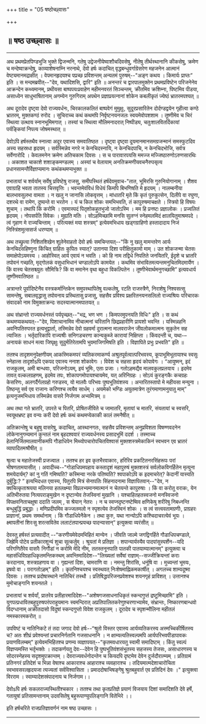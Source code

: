 +++
title = "05 षष्ठोच्छ्वासः"

+++


  

## **॥ षष्ठ उच्छ्वासः ॥**


_________


अथ प्रथमप्रेतपिण्डभुजि भुक्ते द्विजन्मनि, गतेषु
उद्वेजनीयेष्वाशौचदिवसेषु, नीतेषु तीर्थस्थानानि कीकसेषु, क्रमेण च
मन्देष्वाक्रन्देषु, काव्याशेषनाम्नि नरनाथे, देवो हर्षः कदाचित्
वृद्धबन्धुवर्गाग्रेसरेण महजनेन आत्मानं वेष्ट्यमानमद्राक्षीत् ।
वेपमानहृदयश्च पप्रच्छ प्रविशन्तम् अन्यतमं पुरुषम्--"अङ्ग कथय । किमार्यः
प्राप्तः” इति । स मन्दमब्रवीत्--"देव, यथादिशसि, द्वारि" इति ॥ अनन्तरं च
द्वारपालमुक्तेन प्रथमप्रविष्टेन परिजनेनेव आक्रन्देन कथ्यमानम्, प्रथीयसा
बाष्पपयःप्रवाहेण महीमनवरतं सिञ्चन्तम्, क्रीतमिव क्रशिम्ना, पिष्टमिव
पीडया, असाध्येन साधुभाषितानाम् अगम्येन गुरुगिराम् अपथेन
प्रज्ञाप्रयत्नानां शोकेन कबलीकृतं ज्येष्ठं भ्रातरमपश्यत् ॥

अथ दूरादेव दृष्ट्वा देवो राज्यवर्धनः, चिरकालकलितं बाष्पवेगं मुमुक्षुः,
सुदूरप्रसारितेन दोर्दण्डद्वयेन गृहीत्वा कण्ठे भ्रातरम्, मुक्तकण्ठं रुरोद
। सुचिराच्च कथं कथमपि निर्वृष्टनयनजलः स्वयमेवोपशशाम । तूष्णीमेव च चिरं
स्थित्वा उत्थाय स्नानभूमिमगात् । तस्यां च स्थित्वा मौलिमनादरात्
निष्पीड्य, चतुःशालवितर्दिकायां पर्यङ्कियां निपत्य जोषमस्थात् ॥

देवोऽपि हर्षस्तथैव स्नात्वा अदूर एवास्य समवातिष्ठत । दृष्ट्वा दृष्ट्वा
दूयमानमानसमग्रजन्मानं समस्फुटदिव अस्य सहस्रधा हृदयम् । सर्वस्मिन्नेव
नगरे न केनचिदस्नायि, न केनचिदपाचि, न केनचिदभोजि, सर्वत्र सर्वेणारोदि ।
केवलमनेन क्रमेण अतिचकाम दिवसः । स च पारावारपयसि ममज्ज
मज्जिष्ठारुणोऽरुणसारथिः । अकाशत चाकाशे शशाङ्कमण्डलम् । अस्यां च वेलायाम्
अनतिक्रमणीयवचनैरुपसृत्य प्रधानसामन्तैर्विज्ञाप्यमानः कथंकथमप्यभुक्त ॥

प्रभातायां च शर्वर्याम् सर्वेषु प्रविष्टेषु राजसु, समीपस्थितं
हर्षदेवमुवाच-"तात, भूमिरसि गुरुनियोगानाम् । शैशव एवाग्राहि भवता तातस्य
चित्तवृत्तिः । भवन्तमेवंविधं विधेयं किमपि बिभणिषति मे हृदयम् ।
नालम्बनीया बालभावसुलभा वामता । न खलु न जानासि लोकवृत्तम् । मांधातरि मृते
किं कृतं पुरुकुत्सेन, दिलीपे वा रघुणा, दशरथे वा रामेण, दुष्यन्ते वा
भरतेन । यं च किल शोकः समभिभवति, तं कापुरुषमाचक्षते । स्त्रियो हि विषयः
शुचाम् । तथापि किं करोमि । एवमास्पदं पितृशोकहुतभुजो जातोऽस्मि । मम हि
प्रनष्टः प्रज्ञालोकः । प्रज्वलितं हृदयम् । नोपसर्पति विवेकः । मुह्यति
मतिः । सोऽहमिच्छामि मनसि सुलग्नं स्नेहमलमिदं क्षालयितुमाश्रमपदे । त्वं
गृहाण मे राज्यचिन्ताम् । परित्यक्तं मया शस्त्रम्” इत्येवमभिधाय
खड्गग्राहिणो हस्तादादाय निजं निस्त्रिंशमुत्ससर्ज धरण्याम् ॥

अथ तच्छ्रुत्वा निशितशिखेन शूलेनेवाहतो देवो हर्षः समचिन्तयत्--"किं नु
खलु मामन्तरेण आर्यः केनचिदसहिष्णुना किंचित् ग्राहितः कुपितः स्यात्?
उतानया दिशा परीक्षितुकामो माम् । उत शोकजन्मा चेतसः समाक्षेपोऽयमस्य ।
आहोस्वित् आर्य एवायं न भवति । को हि नाम तद्विधे निपतिते जनयितरि, ईदृशे च
भ्रातरि तपोवनं गच्छति, मृद्गोलकं वसुधाभिधानं चण्डालोऽपि कामयेत । कथमिव
संभावितमत्यन्तमनुचितमिदमार्येण । किं वास्य चेतसश्च्युतः सौमित्रिः? किं
वा ममानेन वृथा बहुधा विकल्पितेन । तूष्णीभेवार्थमनुगच्छामि” इत्यवधार्य
तूष्णीमवातिष्ठत ॥

अत्रान्तरे पूर्वादिष्टेनैव वस्त्रकर्मान्तिकेन समुपस्थापितेषु वल्कलेषु,
रटति राजस्त्रैणे, निराशेषु निश्वसत्सु सामन्तेषु, सबालवृद्धासु तपोवनाय
प्रस्थितासु प्रजासु, सहसैव प्रविश्य प्रक्षरितनयनसलिलो राज्यश्रियः
परिचारकः संवादको नाम विमुक्ताक्रन्दः सदस्यात्मानमपातयत् ॥

अथ संभ्रान्तो राज्यवर्धनस्तं पर्यपृच्छत्--"भद्र, भण भण । किमपरमुपनयति
विधिः" इति । स कथं कथमप्यकथयत्--"देव, पिशाचानामिव नीचात्मनां चरितानि
छिद्रप्रहारीणि प्रायशो भवन्ति । यस्मिन्नहनि अवनिपतिरुपरत इत्यभूद्वार्ता,
तस्मिन्नेव देवो ग्रहवर्मा दुरात्मना मालवराजेन जीवलोकमात्मनः सुकृतेन सह
त्याजितः । भर्तृदारिकापि राज्यश्रीः सनिगडचरणा कान्यकुब्जे कारायां
निक्षिप्ता । किंवदन्ती च, यथा-–अनायकं साधनं मत्वा जिघृक्षुः
सुदुर्मतिरेतामपि भुवमाजिगमिषति इति । विज्ञापिते प्रभुः प्रभवति" इति ॥

ततश्च तादृशमनुपेक्षणीयम् आकस्मिकमपरं व्यतिकरमाकर्ण्य
अश्रुतपूर्वत्वात्परिभवस्य, कूपाभूमिभूतायाश्च स्वसुः स्नेहात्स तादृशोsपि
एकपद एवास्य ननाश शोकावेगः । विवेश च सहसा हृदयं कोपावेगः । “आयुष्मन्, इदं
राजकुलम्, अमी बान्धवाः, परिजनोऽयम्, इयं भूमिः, एताः प्रजाः । गतोऽहमद्यैव
मालवकुलप्रलयाय । इदमेव तावत् वल्कलग्रहणम्, इदमेव तपः,
शोकापगमोपायश्चायमेव, यत् अरिनिग्रहः । सोऽयं कुरङ्गकैः कचग्रहः केसरिणः,
अलगर्दैर्गलग्रहो गरुडस्य, यो मालवैः परिभवः पुष्पभूतिवंशस्य ।
अन्तरितस्तापो मे महीयसा मन्युना । तिष्ठन्तु सर्व एव राजानः करिणश्च
त्वयैव सार्धम् । अयमेको भण्डिः अयुतमात्रेण तुरंगमाणामनुयातु माम्”
इत्यनुजमभिधाय तस्मिन्नेव वासरे निर्जगाम अभ्यमित्रम् ॥

अथ तथा गते भ्रातरि, उपरते च पितरि, प्रोषितजीविते च जामातरि, मृतायां च
मातरि, संयतायां च स्वसरि, स्वयूथभ्रष्ट इव वन्यः करी देवो हर्षः कथं
कथमप्येकाकी कालं तमनैषीत् ॥

अतिक्रान्तेषु च बहुषु वासरेषु, कदाचित्, आस्थानगतः, सहसैव प्रविशन्तम्
अनुप्रविशता विषण्णवदनेन लोकेनानुगम्यमानं कुन्तलं नाम बृहदश्ववारं
राज्यवर्धनस्य प्रसादभूमिं ददर्श । तस्माच्च हेलानिर्जितमालवानीकमपि
गौडाधिपेन मिथ्योपचारोपचितविश्वासं मुक्तशस्त्रमेकाकिनं स्वभवन एव भ्रातरं
व्यापादितमश्रौषीत् ॥

श्रृत्वा च महातेजस्वी प्रजज्वाल । ततश्च हर इव कृतभैरवाकारः, हरिरिव
प्रकटितनरसिंहरूपः परां भीषणतामयासीत् । अवादीच्च--"गोडाधिपमपहाय कस्तादृशं
महापुरुषं मुक्तशस्त्रं सर्वलोकविगर्हितेन मृत्युना शमयेदार्यम्? कां नु
गतिं गमिष्यति? कस्मिन्वा नरके पतिष्यति? श्वपाकोऽपि क इदमाचरेत्?
केदानीं यास्यति दुर्बुद्धि:? ” इत्यभिदधत एवास्य, पितुरपि मित्रं सेनापतिः
सिंहनादनामा विज्ञापितवान्--"देव, न क्वचित्कृताश्रयया मलिनया हतलक्ष्म्या
विप्रलभ्यमानमात्मानं न चेतयन्ते कापुरुषाः । किं वा करोतु वराकः, येन
अतिभीरुतया नित्यपराङ्मुखेन न दृष्टान्येव तेजस्विनां मुखानि ।
यश्चाहितहतस्वजनो मनस्विजनो विपक्षवनिताचक्षुषा ददाति जलम् , स श्रेयान्
नेतरः । न च स्वप्नदृष्टनष्टेष्विव क्षणिकेषु शरीरेषु निबध्नन्ति
बन्धुबुद्धिं प्रबुद्धाः । मणिप्रदीपमिव कज्जलमलो न स्पृशत्येव तेजस्विनं
शोकः । स त्वं सत्त्ववतामग्रणीः, प्राग्रहरः प्राज्ञानां, प्रथमः
समर्थानाम् । किं गौडाधिपेनैकेन । तथा कुरु, यथा नान्योऽपि कश्चिदाचरत्येवं
भूयः । क्ष्मापतीनां शिरःसु शरत्सवितेव ललाटंतपान्प्रयच्छ पादन्यासान्”
इत्युक्त्वा व्यरंसीत् ॥

देवस्तु हर्षस्तं प्रत्यवादीत् --"करणीयमेवेदमभिहितं मान्येन । जीवति
जाल्मे जगद्विगर्हिते गौडाधिपचण्डाले, जिह्रेमि पोटेव प्रतीकारशून्यं शुचा
सूत्कर्तुम् । श्रूयतां मे प्रतिज्ञा । शपान्यार्यस्यैव
पादपांसुस्पर्शेन--यदि परिगणितैरेव वासरैः निर्गौडां न करोमि मेदि नीम्,
ततस्तनूनपाति पातकी पातयाम्यात्मानम्" इत्युक्त्वा च
महासंधिविग्रहाधिकृतमन्तिकस्थम् अवन्तिमादिदेश--"लिख्यतां सर्वेषां
राज्ञाम्--सज्जीक्रियन्तां कराः करदानाय, शस्त्रग्रहणाय वा । गृह्यन्तां
दिशः, चामराणि वा । नमन्तु शिरांसि, धनूंषि वा । मुच्यन्तां भूमयः, इषवो वा
। परागतोऽहम्" इति । कृतनिश्चयश्च स्वस्थवत् निःशेषमाह्निकमकार्षीत् ।
अगलच्च शाम्यदूष्मा दिवसः । ततश्च प्रदोषास्थाने नातिचिरं तस्थौ ।
प्रतिषिद्धपरिजनप्रवेशश्च शयनगृहं प्राविशत् । उत्तानश्च मुमोचाङ्गानि
शयनतले ।

प्रभातायां च शर्वर्यां, प्रातरेव प्रतीहारमादिदेश--"अशेषगजसाधनाधिकृतं
स्कन्दगुप्तं द्रष्टुमिच्छामि” इति । युगपत्प्रधावितबहुपुरुषपरंपराहूयमानः
स्वमन्दिरात् अप्रतिपालितकरेणुश्चरणाभ्यामेव, संभ्रान्तः, निष्कारणबान्धवो
विदग्धानाम् अक्रीतदासो विदुषां स्कन्दगुप्तो विवेश राजकुलम् । दूरादेव च
स्पृशन्मौलिना महीतलं नमस्कारमकरोत् ॥

उपविष्टं च नातिनिकटे तं तदा जगाद देवो हर्षः--“श्रुतो विस्तर एवास्य
आर्यव्यतिकरस्य अस्मच्चिकीर्षितस्य च? अतः शीघ्रं प्रवेश्यन्तां
प्रचारनिर्गतानि गजसाधनानि । न क्षाम्यत्यतिस्वल्पमपि आर्यपरिभवपीडापावकः
प्रयाणविलम्बम्” इत्येवमभिहितश्च प्रणम्य व्यज्ञापयत्--"कृतमवधारयतु स्वामी
समादिष्टम् । किंतु स्वल्पं विज्ञप्यमस्ति भर्तृभक्तेः । तदाकर्णयतु
देवः--देवेन हि पुष्पभूतिवंशसंभूतस्य सहजस्य तेजसः, असाधारणस्य च
सोदरस्नेहस्य सदृशमुपक्रान्तम् । देवराज्यवर्धनोदन्तेन च कियदपि दृष्टमेव
देवेन दुर्जदौरात्म्यम् । प्रतिग्रामं प्रतिनगरं प्रतिदेशं च भिन्ना
वेषाश्च आकाराश्च आहाराश्च व्यवहाराश्च । तदियमात्मदेशाचारोचिता
स्वभावसरलहृदयजा त्यज्यतां सर्वविश्वासिता । प्रमाददोषाभिषङ्गेषु
श्रुतबहुवार्त एव प्रतिदिनं देवः ।" इत्युक्त्वा विरराम ।
स्वाम्यादेशस्रंपादनाय च निर्जगाम।।

देवोsपि हर्षः सकलराज्यस्थितीश्चकार । ततश्च तथा कृतप्रतिज्ञे प्रयाणं
विजयाय दिशां समादिशति देवे हर्षे, गतायुषां प्रतिसामन्तानाम् उदवसितेषु
बहुरूपाण्युपलिङ्गानि वितेभिरे ।।

इति हर्षचरिते राजप्रतिज्ञावर्णनं नाम षष्ठ उच्छासः ।


_________


